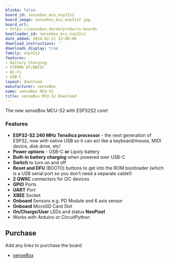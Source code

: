 ```yaml
---
blinka: false
board_id: sensebox_mcu_esp32s2
board_image: sensebox_mcu_esp32s2.jpg
board_url:
- https://sensebox.de/de/products-boards
bootloader_id: sensebox_mcu_esp32s2
date_added: 2024-02-21 12:00:00
download_instructions: ''
downloads_display: true
family: esp32s2
features:
- Battery Charging
- STEMMA QT/QWIIC
- Wi-Fi
- USB-C
layout: download
manufacturer: senseBox
name: senseBox MCU-S2
title: senseBox MCU-S2 Download
---
```


The new senseBox MCU-S2 with ESP32S2 core!


### Features
- **ESP32-S2 240 MHz Tensilica processor** - the next generation of ESP32, now with native USB so it can act like a keyboard/mouse, MIDI device, disk drive, etc!
- **Power options** - USB-C **or** Lipoly battery
- **Built-in battery charging** when powered over USB-C
- **Switch** to turn on and off
- **Reset and DFU** (BOOT0) buttons to get into the ROM bootloader (which is a USB serial port so you don't need a separate cable!)
- **2 QWIIC** connectors for I2C devices
- **GPIO** Ports
- **UART** Port
- **XBEE** Socket
- **Onboard** Sensors e.g. PD Module and 6 axis sensor
- **Onboard** MicroSD Card Slot
- **On/Charge/User** LEDs and status **NeoPixel** 
- Works with Arduino or CircuitPython

## Purchase
Add any links to purchase the board
* [senseBox](https://sensebox.kaufen/product/sensebox-mcu-s2-mpu)
